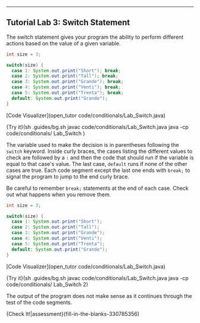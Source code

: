 ----------

## Tutorial Lab 3: Switch Statement

The switch statement gives your program the ability to perform different actions based on the value of a given variable.

```java
int size = 3;

switch(size) {
  case 1: System.out.print("Short"); break;
  case 2: System.out.print("Tall"); break;
  case 3: System.out.print("Grande"); break;
  case 4: System.out.print("Venti"); break;
  case 5: System.out.print("Trenta"); break;
  default: System.out.print("Grande");
}
```

[Code Visualizer](open_tutor code/conditionals/Lab_Switch.java)

{Try it}(sh .guides/bg.sh javac code/conditionals/Lab_Switch.java java -cp code/conditionals/ Lab_Switch )

The variable used to make the decision is in parentheses following the `switch` keyword. Inside curly braces, the cases listing the different values to check are followed by a `:` and then the code that should run if the variable is equal to that case's value. The last case, `default` runs if none of the other cases are true. Each code segment except the last one ends with `break;` to signal the program to jump to the end curly brace. 

Be careful to remember `break;` statements at the end of each case. Check out what happens when you remove them.

```java
int size = 3;

switch(size) {
  case 1: System.out.print("Short");
  case 2: System.out.print("Tall");
  case 3: System.out.print("Grande");
  case 4: System.out.print("Venti");
  case 5: System.out.print("Trenta");
  default: System.out.print("Grande");
}
```

[Code Visualizer](open_tutor code/conditionals/Lab_Switch.java)

{Try it}(sh .guides/bg.sh javac code/conditionals/Lab_Switch.java java -cp code/conditionals/ Lab_Switch 2)

The output of the program does not make sense as it continues through the test of the code segments.

{Check It!|assessment}(fill-in-the-blanks-330785356)

